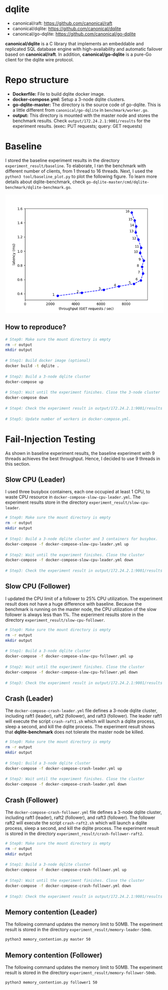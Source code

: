 # dqlite
* canonical/raft: https://github.com/canonical/raft
* canonical/dqlite: https://github.com/canonical/dqlite
* canonical/go-dqlite: https://github.com/canonical/go-dqlite

**canonical/dqlite** is a C library that implements an embeddable and replicated SQL database engine with high-availability and automatic failover based on **canonical/raft**.
In addition, **canonical/go-dqlite** is a pure-Go client for the dqlite wire protocol.

# Repo structure
* **Dockerfile:** File to build dqlite docker image.
* **docker-compose.yml:** Setup a 3-node dqlite clusters.
* **go-dqlite-master:** The directory is the source code of go-dqlite. This is a little different from `canonical/go-dqlite` in `benchmark/worker.go`.
* **output:** This directory is mounted with the master node and stores the benchmark results. Check `output/172.24.2.1:9001/results` for the experiment results. (exec: PUT requests; query: GET requests)

# Baseline
I stored the baseline experiment results in the directory `experiment_result/baseline`. To elaborate, I ran the benchmark with different number of clients, from 1 thread to 16 threads. Next, I used the `python3 tool/baseline_plot.py` to plot the following figure. To learn more details about dqlite-benchmark, check `go-dqlite-master/cmd/dqlite-benchmark/dqlite-benchmark.go`.

![plot](./figures/baseline.png)

## How to reproduce?
```sh
# Step0: Make sure the mount directory is empty
rm -r output
mkdir output

# Step1: Build docker image (optional)
docker build -t dqlite .

# Step2: Build a 3-node dqlite cluster
docker-compose up

# Step3: Wait until the experiment finishes. Close the 3-node cluster
docker-compose down

# Step4: Check the experiment result in output/172.24.2.1:9001/results 

# Step5: Update number of workers in docker-compose.yml. 
```

# Fail-Injection Testing
As shown in baseline experiment results, the baseline experiment with 9 threads achieves the best throughput. Hence, I decided to use 9 threads in this section.

## Slow CPU (Leader)
I used three busybox containers, each one occupied at least 1 CPU, to waste CPU resource in `docker-compose-slow-cpu-leader.yml`. The experiment results store in the directory `experiment_result/slow-cpu-leader`.

```sh
# Step0: Make sure the mount directory is empty
rm -r output
mkdir output

# Step1: Build a 3-node dqlite cluster and 3 containers for busybox. 
docker-compose -f docker-compose-slow-cpu-leader.yml up

# Step2: Wait until the experiment finishes. Close the cluster 
docker-compose -f docker-compose-slow-cpu-leader.yml down

# Step3: Check the experiment result in output/172.24.2.1:9001/results 
```

## Slow CPU (Follower)
I updated the CPU limit of a follower to 25% CPU utilization. The experiment result does not have a huge difference with baseline. Because the benchmark is running on the master node, the CPU utilization of the slow follower is always less than 1%. The experiment results store in the directory `experiment_result/slow-cpu-follower`.

```sh
# Step0: Make sure the mount directory is empty
rm -r output
mkdir output

# Step1: Build a 3-node dqlite cluster
docker-compose -f docker-compose-slow-cpu-follower.yml up

# Step2: Wait until the experiment finishes. Close the cluster 
docker-compose -f docker-compose-slow-cpu-follower.yml down

# Step3: Check the experiment result in output/172.24.2.1:9001/results 
```

## Crash (Leader)
The `docker-compose-crash-leader.yml` file defines a 3-node dqlite cluster, including raft1 (leader), raft2 (follower), and raft3 (follower). The leader raft1 will execute the script `crash-raft1.sh` which will launch a dqlite process, sleep a second, and kill the dqlite process. The experiment result shows that **dqlite-benchmark** does not tolerate the master node be killed.

```sh
# Step0: Make sure the mount directory is empty
rm -r output
mkdir output

# Step1: Build a 3-node dqlite cluster
docker-compose -f docker-compose-crash-leader.yml up

# Step2: Wait until the experiment finishes. Close the cluster 
docker-compose -f docker-compose-crash-leader.yml down
```

## Crash (Follower)
The `docker-compose-crash-follower.yml` file defines a 3-node dqlite cluster, including raft1 (leader), raft2 (follower), and raft3 (follower). The follower raft2 will execute the script `crash-raft2.sh` which will launch a dqlite process, sleep a second, and kill the dqlite process. The experiment result is stored in the directory `experiment_result/crash-follower-raft2`.

```sh
# Step0: Make sure the mount directory is empty
rm -r output
mkdir output

# Step1: Build a 3-node dqlite cluster
docker-compose -f docker-compose-crash-follower.yml up

# Step2: Wait until the experiment finishes. Close the cluster 
docker-compose -f docker-compose-crash-follower.yml down

# Step3: Check the experiment result in output/172.24.2.1:9001/results 
```

## Memory contention (Leader)
The following command updates the memory limit to 50MB. The experiment result is stored in the directory `experiment_result/memory-leader-50mb`.
```sh
python3 memory_contention.py master 50
```
## Memory contention (Follower)
The following command updates the memory limit to 50MB. The experiment result is stored in the directory `experiment_result/memory-follower-50mb`.
```sh
python3 memory_contention.py follower1 50
```